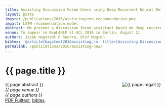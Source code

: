```yaml
---
title: Assisting Discussion Forum Users using Deep Recurrent Neural Networks
layout: posts
imgsrc: /publications/2016/assisting/rnn-recommendation.png
imgalt: LSTM recommendation model
abstract: We present a discussion forum assistant based on deep recurrent neural networks (RNNs). The assistant is trained to perform three different tasks when faced with a question from a user. Firstly, to recommend related posts. Secondly, to recommend other users that might be able to help. Thirdly, it recommends other channels in the forum where people may discuss related topics. Our recurrent forum assistant is evaluated experimentally by prediction accuracy for the end--to--end trainable parts, as well as by performing an end-user study. We conclude that the model generalizes well, and is helpful for the users.
venue: To appear in RepL4NLP at ACL 2016 in Berlin, August 11.
authors: Jacob Hagstedt P Suorra, Olof Mogren
bibtex: '@article{hagstedt2016assisting,\n  title={Assisting Discussion Forum Users using Deep Recurrent Neural Networks},\n  author={Hagstedt P Suorra, Jacob and Mogren, Olof},\n  journal={Representation Learning for NLP RepL4NLP at ACL 2016},\n  year={2016},\n  publisher={null}\n}\n'
permalink: /publications/2016/assisting-new/
---
```


# {{ page.title }}


<img src="{{ page.imgsrc }}" alt="{{ page.imgalt }}" style="float: right;" />
{{ page.abstract }}
<br />
<em>{{ page.venue }}</em><br />
<em>{{ page.authors }}</em><br />
<a href="2016/assisting/hagstedt2016assisting.pdf">PDF Fulltext</a>, <a href="javascript:void(null);" onclick="showBibtex(event, '{{ page.bibtex }}')">bibtex</a>.
